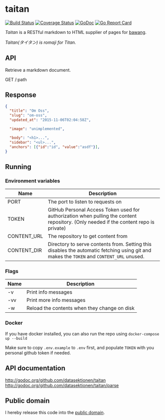 # taitan

[![Build Status](https://travis-ci.org/datasektionen/taitan.svg?branch=master)](https://travis-ci.org/datasektionen/taitan)
[![Coverage Status](https://coveralls.io/repos/datasektionen/taitan/badge.svg?branch=master&service=github)](https://coveralls.io/github/datasektionen/taitan?branch=master)
[![GoDoc](https://godoc.org/github.com/datasektionen/taitan?status.svg)](https://godoc.org/github.com/datasektionen/taitan)
[![Go Report Card](http://goreportcard.com/badge/datasektionen/taitan)](http://goreportcard.com/report/datasektionen/taitan)

*Taitan* is a RESTful markdown to HTML supplier of pages for [bawang](http://github.com/datasektionen/bawang).

*Taitan(タイタン) is romaji for Titan.*

## API

Retrieve a markdown document.

GET /:path

## Response

```json
{
  "title": "Om Oss",
  "slug": "om-oss",
  "updated_at": "2015-11-06T02:04:58Z",

  "image": "unimplemented",

  "body": "<h1>...",
  "sidebar": "<ul>...",
  "anchors": [{"id":"id", "value":"asdf"}],
}
```

## Running 

### Environment variables

| Name        | Description                                                                             |
|-------------|-----------------------------------------------------------------------------------------|
| PORT        | The port to listen to requests on                                                       |
| TOKEN       | GitHub Personal Access Token used for authorization when pulling the content repository. (Only needed if the content repo is private) |
| CONTENT_URL | The repository to get content from                                                      |
| CONTENT_DIR | Directory to serve contents from. Setting this disables the automatic fetching using git and makes the `TOKEN` and `CONTENT_URL` unused. |

### Flags

| Name | Description                                  |
|------|----------------------------------------------|
| -v   | Print info messages                          |
| -vv  | Print more info messages                     |
| -w   | Reload the contents when they change on disk |

### Docker

If you have docker installed, you can also run the repo using `docker-compose up --build`

Make sure to copy `.env.example` to `.env` first, and populate `TOKEN` with you personal github token if needed.

## API documentation

http://godoc.org/github.com/datasektionen/taitan
http://godoc.org/github.com/datasektionen/taitan/parse

## Public domain

I hereby release this code into the [public domain](https://creativecommons.org/publicdomain/zero/1.0/).

